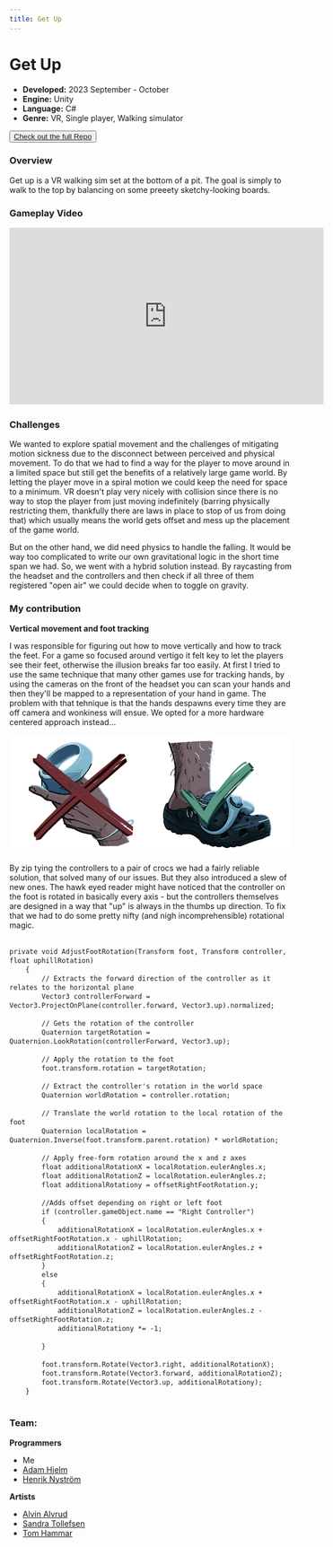 ```yaml
---
title: Get Up
---
```


# Get Up
 
- **Developed:** 2023 September - October
- **Engine:** Unity
- **Language:** C#
- **Genre:** VR, Single player, Walking simulator


<button class="prose prose-a:text-white prose-a:no-underline prose-a:font-semibold bg-zinc-900 hover:scale-105 p-2 md:p-4 my-4  font-semibold">
<a href="https://github.com/sweviceroy/YrgoVRURP" target="_">Check out the full Repo</a>
</button>

### Overview

Get up is a VR walking sim set at the bottom of a pit. The goal is simply to walk to the top by balancing on some preeety sketchy-looking boards. 

### Gameplay Video

<div class="aspect-ratio">
<iframe class ="w-full h-full" width="560" height="315"  src="https://www.youtube.com/embed/Zkv-umJfA5c?si=lj5IrgRyK1tbwDFu" title="YouTube video player" frameborder="0" allow="accelerometer; autoplay; clipboard-write; encrypted-media; gyroscope; picture-in-picture; web-share" referrerpolicy="strict-origin-when-cross-origin" allowfullscreen></iframe>
</div>


### Challenges

We wanted to explore spatial movement and the challenges of mitigating motion sickness due to the disconnect between perceived and physical movement. To do that we had to find a way for the player to move around in a limited space but still get the benefits of a relatively large game world. By letting the player move in a spiral motion we could keep the need for space to a minimum. VR doesn't play very nicely with collision since there is no way to stop the player from just moving indefinitely (barring physically restricting them, thankfully there are laws in place to stop of us from doing that) which usually means the world gets offset and mess up the placement of the game world. 

But on the other hand, we did need physics to handle the falling. It would be way too complicated to write our own gravitational logic in the short time span we had. So, we went with a hybrid solution instead. By raycasting from the headset and the controllers and then check if all three of them registered "open air" we could decide when to toggle on gravity.


### My contribution

**Vertical movement and foot tracking**

I was responsible for figuring out how to move vertically and how to track the feet. For a game so focused around vertigo it felt key to let the players see their feet, otherwise the illusion breaks far too easily. At first I tried to use the same technique that many other games use for tracking hands, by using the cameras on the front of the headset you can scan your hands and then they'll be mapped to a representation of your hand in game. The problem with that tehnique is that the hands despawns every time they are off camera and wonkiness will ensue. We opted for a more hardware centered approach instead...


![[Get up instructions]](../src/img/get-up-instructions.png)

By zip tying the controllers to a pair of crocs we had a fairly reliable solution, that solved many of our issues. But they also introduced a slew of new ones. The hawk eyed reader might have noticed that the controller on the foot is rotated in basically every axis - but the controllers themselves are designed in a way that "up" is always in the thumbs up direction. To fix that we had to do some pretty nifty (and nigh incomprehensible) rotational magic. 

<pre class="text-wrap hljs">
<code class="language-csharp">
private void AdjustFootRotation(Transform foot, Transform controller, float uphillRotation)
    {
        // Extracts the forward direction of the controller as it relates to the horizontal plane
        Vector3 controllerForward = Vector3.ProjectOnPlane(controller.forward, Vector3.up).normalized;

        // Gets the rotation of the controller
        Quaternion targetRotation = Quaternion.LookRotation(controllerForward, Vector3.up);

        // Apply the rotation to the foot
        foot.transform.rotation = targetRotation;

        // Extract the controller's rotation in the world space
        Quaternion worldRotation = controller.rotation;

        // Translate the world rotation to the local rotation of the foot
        Quaternion localRotation = Quaternion.Inverse(foot.transform.parent.rotation) * worldRotation;

        // Apply free-form rotation around the x and z axes
        float additionalRotationX = localRotation.eulerAngles.x;
        float additionalRotationZ = localRotation.eulerAngles.z;
        float additionalRotationy = offsetRightFootRotation.y;

        //Adds offset depending on right or left foot
        if (controller.gameObject.name == "Right Controller")
        {
            additionalRotationX = localRotation.eulerAngles.x + offsetRightFootRotation.x - uphillRotation;
            additionalRotationZ = localRotation.eulerAngles.z + offsetRightFootRotation.z;
        }
        else
        {
            additionalRotationX = localRotation.eulerAngles.x + offsetRightFootRotation.x - uphillRotation;
            additionalRotationZ = localRotation.eulerAngles.z - offsetRightFootRotation.z;
            additionalRotationy *= -1;
        
        }

        foot.transform.Rotate(Vector3.right, additionalRotationX);
        foot.transform.Rotate(Vector3.forward, additionalRotationZ);
        foot.transform.Rotate(Vector3.up, additionalRotationy);       
    }
</code>
</pre>

### Team: 
**Programmers**  

- Me  
- [Adam Hjelm](https://github.com/Adam-Hjelm) 
- [Henrik Nyström](https://github.com/sweviceroy) 

**Artists**

- [Alvin Alvrud](https://www.artstation.com/alvrudart)
- [Sandra Tollefsen](https://www.artstation.com/sandratollefsen)
- [Tom Hammar](https://www.artstation.com/tomhammar)